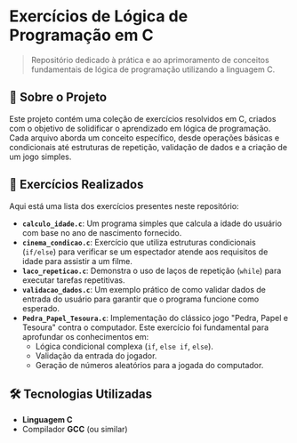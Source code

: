 # Exercícios de Lógica de Programação em C

> Repositório dedicado à prática e ao aprimoramento de conceitos fundamentais de lógica de programação utilizando a linguagem C.

## 📝 Sobre o Projeto

Este projeto contém uma coleção de exercícios resolvidos em C, criados com o objetivo de solidificar o aprendizado em lógica de programação. Cada arquivo aborda um conceito específico, desde operações básicas e condicionais até estruturas de repetição, validação de dados e a criação de um jogo simples.

## 🚀 Exercícios Realizados

Aqui está uma lista dos exercícios presentes neste repositório:

* **`calculo_idade.c`**: Um programa simples que calcula a idade do usuário com base no ano de nascimento fornecido.
* **`cinema_condicao.c`**: Exercício que utiliza estruturas condicionais (`if/else`) para verificar se um espectador atende aos requisitos de idade para assistir a um filme.
* **`laco_repeticao.c`**: Demonstra o uso de laços de repetição (`while`) para executar tarefas repetitivas.
* **`validacao_dados.c`**: Um exemplo prático de como validar dados de entrada do usuário para garantir que o programa funcione como esperado.
* **`Pedra_Papel_Tesoura.c`**: Implementação do clássico jogo "Pedra, Papel e Tesoura" contra o computador. Este exercício foi fundamental para aprofundar os conhecimentos em:
    * Lógica condicional complexa (`if`, `else if`, `else`).
    * Validação da entrada do jogador.
    * Geração de números aleatórios para a jogada do computador.

## 🛠️ Tecnologias Utilizadas

* **Linguagem C**
* Compilador **GCC** (ou similar)
